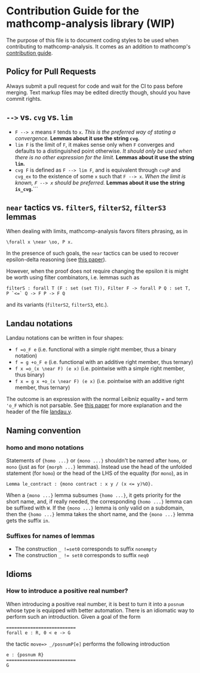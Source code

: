 # Contribution Guide for the mathcomp-analysis	library (WIP)

The purpose of this file is to document coding styles to be
used when contributing to mathcomp-analysis. It comes as an addition
to mathcomp's [contribution
guide](https://github.com/math-comp/math-comp/blob/master/CONTRIBUTING.md).

## Policy for Pull Requests

Always submit a pull request for code and wait for the CI to pass before merging.
Text markup files may be edited directly though, should you have commit rights.

## `-->` vs. `cvg` vs. `lim`

- `F --> x` means `F` tends to `x`. _This is the preferred way of stating a convergence._ **Lemmas about it use the string `cvg`.**
- `lim F` is the limit of `F`, it makes sense only when `F` converges and defaults to a distinguished point otherwise. _It should only be used when there is no other expression for the limit._ **Lemmas about it use the string `lim`.**
- `cvg F` is defined as `F --> lim F`, and is equivalent through `cvgP` and `cvg_ex` to the existence of some `x` such that `F --> x`. _When the limit is known, `F --> x` should be preferred._ **Lemmas about it use the string `is_cvg`.**```

## `near` tactics vs. `filterS`, `filterS2`, `filterS3` lemmas

When dealing with limits, mathcomp-analysis favors filters
phrasing, as in
```
\forall x \near \oo, P x.
```
In the presence of such goals, the `near` tactics can be used to
recover epsilon-delta reasoning
(see [this paper](https://doi.org/10.6092/issn.1972-5787/8124)).

However, when the proof does not require changing the epsilon it
is might be worth using filter combinators, i.e. lemmas such as
```
filterS : forall T (F : set (set T)), Filter F -> forall P Q : set T, P `<=` Q -> F P -> F Q
```
and its variants (`filterS2`, `filterS3`, etc.).

## Landau notations

Landau notations can be written in four shapes:
- `f =o_F e` (i.e. functional with a simple right member, thus a binary notation)
- `f = g +o_F e` (i.e. functional with an additive right member, thus ternary)
- `f x =o_(x \near F) (e x)` (i.e. pointwise with a simple right member, thus binary)
- `f x = g x +o_(x \near F) (e x)` (i.e. pointwise with an additive right member, thus ternary)

The outcome is an expression with the normal Leibniz equality `=` and term `'o_F` which is not parsable. See [this paper](https://doi.org/10.6092/issn.1972-5787/8124) for more explanation and the header of the file [landau.v](https://github.com/math-comp/analysis/blob/master/theories/landau.v).

## Naming convention

### homo and mono notations

Statements of `{homo ...}` or `{mono ...}` shouldn't be named after `homo`, or `mono`
(just as for `{morph ...}` lemmas). Instead use the head of the unfolded statement
(for `homo`) or the head of the LHS of the equality (for `mono`), as in
```coq
Lemma le_contract : {mono contract : x y / (x <= y)%O}.
```

When a `{mono ...}` lemma subsumes `{homo ...}`, it gets priority
for the short name, and, if really needed, the corresponding `{homo ...}`
lemma can be suffixed with `W`. If the `{mono ...}` lemma is
only valid on a subdomain, then the `{homo ...}` lemma takes the
short name, and the `{mono ...}` lemma gets the suffix `in`.

### Suffixes for names of lemmas

- The construction `_ !=set0` corresponds to suffix `nonempty`
- The construction `_ != set0` corresponds to suffix `neq0`

## Idioms

### How to introduce a positive real number?

When introducing a positive real number, it is best to turn it into a
`posnum` whose type is equipped with better automation. There is an
idiomatic way to perform such an introduction. Given a goal of the
form
```
==========================
forall e : R, 0 < e -> G
```
the tactic `move=> _/posnumP[e]` performs the following introduction
```
e : {posnum R}
==========================
G
```
